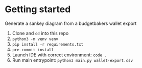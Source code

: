 # Getting started

Generate a sankey diagram from a budgetbakers wallet export

1. Clone and `cd` into this repo
2. `python3 -m venv venv`
3. `pip install -r requirements.txt`
4. `pre-commit install`
5. Launch IDE with correct environment: `code .`
6. Run main entrypoint: `python3 main.py wallet-export.csv`
